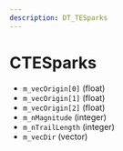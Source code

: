 ```yaml
---
description: DT_TESparks
---
```


# CTESparks


* `m_vecOrigin[0]` (float)
* `m_vecOrigin[1]` (float)
* `m_vecOrigin[2]` (float)
* `m_nMagnitude` (integer)
* `m_nTrailLength` (integer)
* `m_vecDir` (vector)